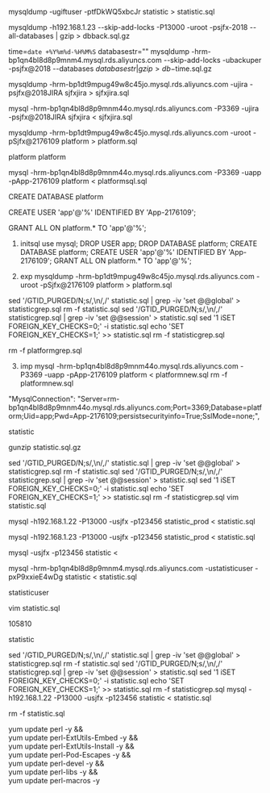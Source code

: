
mysqldump -ugiftuser -ptfDkWQ5xbcJr statistic > statistic.sql

mysqldump -h192.168.1.23 --skip-add-locks -P13000 -uroot -psjfx-2018 --all-databases | gzip > dbback.sql.gz

time=`date +%Y%m%d-%H%M%S`
databasestr=""
mysqldump -hrm-bp1qn4bl8d8p9mnm4.mysql.rds.aliyuncs.com --skip-add-locks -ubackuper -psjfx@2018 --databases $databasestr | gzip > db-$time.sql.gz





 mysqldump -hrm-bp1dt9mpug49w8c45jo.mysql.rds.aliyuncs.com -ujira -psjfx@2018JIRA sjfxjira > sjfxjira.sql



mysql -hrm-bp1qn4bl8d8p9mnm44o.mysql.rds.aliyuncs.com -P3369 -ujira -psjfx@2018JIRA sjfxjira < sjfxjira.sql


mysqldump -hrm-bp1dt9mpug49w8c45jo.mysql.rds.aliyuncs.com -uroot -pSjfx@2176109 platform > platform.sql

platform
platform

mysql -hrm-bp1qn4bl8d8p9mnm44o.mysql.rds.aliyuncs.com -P3369 -uapp -pApp-2176109 platform < platformsql.sql

CREATE DATABASE platform

CREATE USER 'app'@'%' IDENTIFIED BY 'App-2176109';

GRANT ALL ON platform.* TO 'app'@'%';


1. initsql
use mysql;
DROP USER  app;
DROP DATABASE platform;
CREATE DATABASE platform;
CREATE USER 'app'@'%' IDENTIFIED BY 'App-2176109';
GRANT ALL ON platform.* TO 'app'@'%';

2. exp
mysqldump -hrm-bp1dt9mpug49w8c45jo.mysql.rds.aliyuncs.com -uroot -pSjfx@2176109 platform > platform.sql

sed '/GTID_PURGED/N;s/,\n/,/' statistic.sql | grep -iv 'set @@global' > statisticgrep.sql
rm -f statistic.sql
sed '/GTID_PURGED/N;s/,\n/,/' statisticgrep.sql | grep -iv 'set @@session' > statistic.sql
sed '1 iSET FOREIGN_KEY_CHECKS=0;' -i statistic.sql
echo 'SET FOREIGN_KEY_CHECKS=1;' >> statistic.sql
rm -f statisticgrep.sql

rm -f platformgrep.sql

3. imp
mysql -hrm-bp1qn4bl8d8p9mnm44o.mysql.rds.aliyuncs.com -P3369 -uapp -pApp-2176109 platform < platformnew.sql
rm -f platformnew.sql

"MysqlConnection": "Server=rm-bp1qn4bl8d8p9mnm44o.mysql.rds.aliyuncs.com;Port=3369;Database=platform;Uid=app;Pwd=App-2176109;persistsecurityinfo=True;SslMode=none;",

statistic

gunzip statistic.sql.gz

sed '/GTID_PURGED/N;s/,\n/,/' statistic.sql | grep -iv 'set @@global' > statisticgrep.sql
rm -f statistic.sql
sed '/GTID_PURGED/N;s/,\n/,/' statisticgrep.sql | grep -iv 'set @@session' > statistic.sql
sed '1 iSET FOREIGN_KEY_CHECKS=0;' -i statistic.sql
echo 'SET FOREIGN_KEY_CHECKS=1;' >> statistic.sql
rm -f statisticgrep.sql
vim statistic.sql


mysql -h192.168.1.22 -P13000 -usjfx -p123456 statistic_prod < statistic.sql

mysql -h192.168.1.23 -P13000 -usjfx -p123456 statistic_prod < statistic.sql

mysql -usjfx -p123456 statistic < 

mysql -hrm-bp1qn4bl8d8p9mnm4.mysql.rds.aliyuncs.com -ustatisticuser -pxP9xxieE4wDg statistic < statistic.sql

statisticuser

vim statistic.sql

105810

statistic

sed '/GTID_PURGED/N;s/,\n/,/' statistic.sql | grep -iv 'set @@global' > statisticgrep.sql
rm -f statistic.sql
sed '/GTID_PURGED/N;s/,\n/,/' statisticgrep.sql | grep -iv 'set @@session' > statistic.sql
sed '1 iSET FOREIGN_KEY_CHECKS=0;' -i statistic.sql
echo 'SET FOREIGN_KEY_CHECKS=1;' >> statistic.sql
rm -f statisticgrep.sql
mysql -h192.168.1.22 -P13000 -usjfx -p123456 statistic < statistic.sql

rm -f statistic.sql



yum update perl -y && \
yum update perl-ExtUtils-Embed -y && \
yum update perl-ExtUtils-Install -y && \
yum update perl-Pod-Escapes -y && \
yum update perl-devel -y && \
yum update perl-libs -y && \
yum update perl-macros -y 
